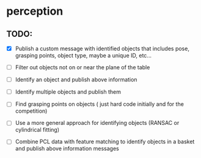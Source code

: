 # perception

## TODO:

- [X] Publish a custom message with identified objects that includes pose, grasping points, object type, maybe a unique ID, etc...
- [ ] Filter out objects not on or near the plane of the table
- [ ] Identify an object and publish above information
- [ ] Identify multiple objects and publish them
- [ ] Find grasping points on objects ( just hard code initially and for the competition)
- [ ] Use a more general approach for identifying objects (RANSAC or cylindrical fitting) 
- [ ] Combine PCL data with feature matching to identify objects in a basket and publish above information messages


